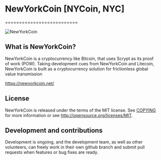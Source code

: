 # NewYorkCoin [NYCoin, NYC]
==========================

![NewYorkCoin](https://www.newyorkcoin.net/img/nyc_logo_wallet_2018.png)

## What is NewYorkCoin?
NewYorkCoin is a cryptocurrency like Bitcoin, that uses Scrypt as its proof of work (POW). Taking development cues from NewYorkCoin and Litecoin, NewYorkCoin is built as a cryptocurrency solution for frictionless global value transmission

https://newyorkcoin.net/

## License
NewYorkCoin is released under the terms of the MIT license. See [COPYING](COPYING)
for more information or see http://opensource.org/licenses/MIT.

## Development and contributions
Development is ongoing, and the development team, as well as other volunteers, can freely work in their own github branch and submit pull requests when features or bug fixes are ready.
